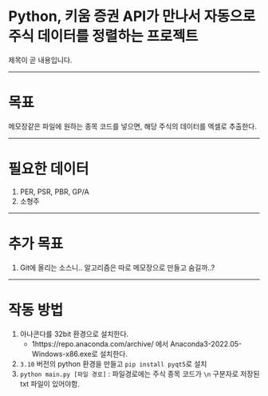 # Python, 키움 증권 API가 만나서 자동으로 주식 데이터를 정렬하는 프로젝트

제목이 곧 내용입니다.

---

# 목표
메모장같은 파일에 원하는 종목 코드를 넣으면, 해당 주식의 데이터를 엑셀로 추출한다.

---
# 필요한 데이터
1. PER, PSR, PBR, GP/A
2. 소형주

---
# 추가 목표
1. Git에 올리는 소스니.. 알고리즘은 따로 메모장으로 만들고 숨길까..?

--- 
# 작동 방법
1. 아나콘다를 32bit 환경으로  설치한다. 
    - 1https://repo.anaconda.com/archive/ 에서 Anaconda3-2022.05-Windows-x86.exe로 설치한다.
2. `3.10` 버전의 python 환경을 만들고 
```pip install pyqt5```로 설치
3. ```python main.py [파일 경로]``` : 파일경로에는 주식 종목 코드가 `\n` 구분자로 저장된 txt 파일이 있어야함. 
